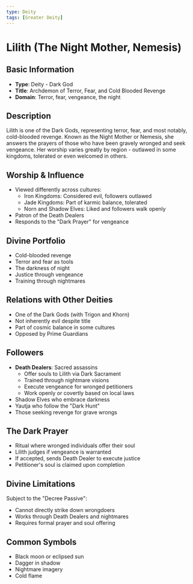 ```yaml
---
type: Deity
tags: [Greater Deity]
---
```


# Lilith (The Night Mother, Nemesis)

## Basic Information
- **Type**: Deity - Dark God
- **Title**: Archdemon of Terror, Fear, and Cold Blooded Revenge
- **Domain**: Terror, fear, vengeance, the night

## Description
Lilith is one of the Dark Gods, representing terror, fear, and most notably, cold-blooded revenge. Known as the Night Mother or Nemesis, she answers the prayers of those who have been gravely wronged and seek vengeance. Her worship varies greatly by region - outlawed in some kingdoms, tolerated or even welcomed in others.

## Worship & Influence
- Viewed differently across cultures:
  - Iron Kingdoms: Considered evil, followers outlawed
  - Jade Kingdoms: Part of karmic balance, tolerated
  - Norn and Shadow Elves: Liked and followers walk openly
- Patron of the Death Dealers
- Responds to the "Dark Prayer" for vengeance

## Divine Portfolio
- Cold-blooded revenge
- Terror and fear as tools
- The darkness of night
- Justice through vengeance
- Training through nightmares

## Relations with Other Deities
- One of the Dark Gods (with Trigon and Khorn)
- Not inherently evil despite title
- Part of cosmic balance in some cultures
- Opposed by Prime Guardians

## Followers
- **Death Dealers**: Sacred assassins
  - Offer souls to Lilith via Dark Sacrament
  - Trained through nightmare visions
  - Execute vengeance for wronged petitioners
  - Work openly or covertly based on local laws
- Shadow Elves who embrace darkness
- Yautja who follow the "Dark Hunt"
- Those seeking revenge for grave wrongs

## The Dark Prayer
- Ritual where wronged individuals offer their soul
- Lilith judges if vengeance is warranted
- If accepted, sends Death Dealer to execute justice
- Petitioner's soul is claimed upon completion

## Divine Limitations
Subject to the "Decree Passive":
- Cannot directly strike down wrongdoers
- Works through Death Dealers and nightmares
- Requires formal prayer and soul offering

## Common Symbols
- Black moon or eclipsed sun
- Dagger in shadow
- Nightmare imagery
- Cold flame